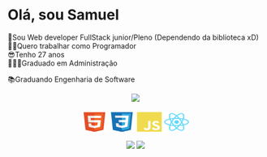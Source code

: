 <div align="left">
  <h1>Olá, sou Samuel </h1>
  📖Sou Web developer FullStack junior/Pleno (Dependendo da biblioteca xD)
   <br>
  👨‍💻Quero trabalhar como Programador
    <br>
  😎Tenho 27 anos
   <br>
  👨🏻‍🎓Graduado em Administração
  <br>
  
  📚Graduando Engenharia de Software
  
</div>

<div align="center">
  <a href="https://github.com/samuelbatista3rios">
  <img height="180em" src="https://github-readme-stats.vercel.app/api/top-langs/?username=samuelbatista3rios&layout=compact&langs_count=7&theme=dracula"/>
  </a>
</div>
  
  
  
  
  
  <div align="center"><br>
  <img align="rigth" alt="Samuel-HTML" height="40" width="50" src="https://raw.githubusercontent.com/devicons/devicon/master/icons/html5/html5-original.svg">
  <img align="" alt="Samuel-CSS" height="40" width="50" src="https://raw.githubusercontent.com/devicons/devicon/master/icons/css3/css3-original.svg">
  <img align="" alt="Samuel-Js" height="40" width="50" src="https://raw.githubusercontent.com/devicons/devicon/master/icons/javascript/javascript-plain.svg">
  <img align="t" alt="Samuel-React" height="40" width="50" src="https://raw.githubusercontent.com/devicons/devicon/master/icons/react/react-original.svg">
</div>
  
  <div align="center">
 
  <a href = "mailto:samuelbatista3rios@gmail.com"><img src="https://img.icons8.com/fluency/48/000000/gmail.png"></a>
  <a href="https://www.linkedin.com/in/samuel-fonseca-0289a6121/" rel="nofollow"><img src="https://img.icons8.com/fluency/48/000000/linkedin.png"></a>
</div> 
  
